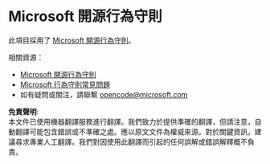# Microsoft 開源行為守則

此項目採用了 [Microsoft 開源行為守則](https://opensource.microsoft.com/codeofconduct/)。

相關資源：

- [Microsoft 開源行為守則](https://opensource.microsoft.com/codeofconduct/)
- [Microsoft 行為守則常見問題](https://opensource.microsoft.com/codeofconduct/faq/)
- 如有疑問或關注，請聯繫 [opencode@microsoft.com](mailto:opencode@microsoft.com)

**免責聲明**:  
本文件已使用機器翻譯服務進行翻譯。我們致力於提供準確的翻譯，但請注意，自動翻譯可能包含錯誤或不準確之處。應以原文文件為權威來源。對於關鍵資訊，建議尋求專業人工翻譯。我們對因使用此翻譯而引起的任何誤解或錯誤解釋概不負責。